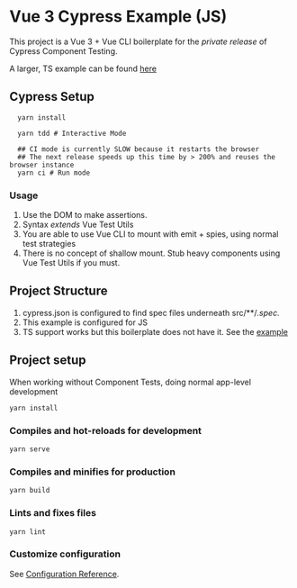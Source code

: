 # Vue 3 Cypress Example (JS)
This project is a Vue 3 + Vue CLI boilerplate for the _private release_ of Cypress Component Testing.

A larger, TS example can be found [here](https://github.com/elevatebart/calc)


## Cypress Setup
```
  yarn install
  
  yarn tdd # Interactive Mode

  ## CI mode is currently SLOW because it restarts the browser
  ## The next release speeds up this time by > 200% and reuses the browser instance
  yarn ci # Run mode
```

### Usage
1. Use the DOM to make assertions.
2. Syntax _extends_ Vue Test Utils
3. You are able to use Vue CLI to mount with emit + spies, using normal test strategies
4. There is no concept of shallow mount. Stub heavy components using Vue Test Utils if you must.

## Project Structure
1. cypress.json is configured to find spec files underneath src/**/*.spec.*
2. This example is configured for JS
  1. TS support works but this boilerplate does not have it. See the [example](https://github.com/elevatebart/calc)

## Project setup
When working without Component Tests, doing normal app-level development

```
yarn install
```

### Compiles and hot-reloads for development
```
yarn serve
```

### Compiles and minifies for production
```
yarn build
```

### Lints and fixes files
```
yarn lint
```

### Customize configuration
See [Configuration Reference](https://cli.vuejs.org/config/).
